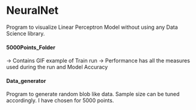 # NeuralNet
Program to visualize Linear Perceptron Model without using any Data Science library. 


#### 5000Points_Folder 
-> Contains GIF example of Train run
-> Performance has all the measures used during the run and Model Accuracy

#### Data_generator
Program to generate random blob like data. Sample size can be tuned accordingly. I have chosen for 5000 points.
